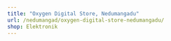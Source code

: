 ```yaml
---
title: "Oxygen Digital Store, Nedumangadu"
url: /nedumangad/oxygen-digital-store-nedumangadu/
shop: Elektronik
---
```

